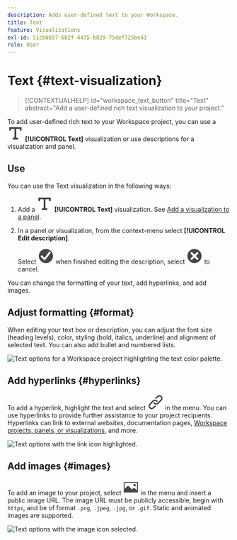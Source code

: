 ```yaml
---
description: Adds user-defined text to your Workspace.
title: Text
feature: Visualizations
exl-id: 51cb6b57-682f-4475-b829-75def725be43
role: User
---
```

# Text {#text-visualization}

<!-- markdownlint-disable MD034 -->

>[!CONTEXTUALHELP]
>id="workspace_text_button"
>title="Text"
>abstract="Add a user-defined rich text visualization to your project."

<!-- markdownlint-enable MD034 -->


To add user-defined rich text to your Workspace project, you can use a ![Text](/help/assets/icons/Text.svg) **[!UICONTROL Text]** visualization or use descriptions for a visualization and panel. 

## Use

You can use the Text visualization in the following ways:

1. Add a ![Text](/help/assets/icons/Text.svg) **[!UICONTROL Text]** visualization. See [Add a visualization to a panel](freeform-analysis-visualizations.md#add-visualizations-to-a-panel).

1. In a panel or visualization, from the context-menu select **[!UICONTROL Edit description]**. 
   
   Select ![CheckmarkCircle](/help/assets/icons/CheckmarkCircle.svg) when finished editing the description, select ![CloseCircle](/help/assets/icons/CloseCircle.svg) to cancel.

You can change the formatting of your text, add hyperlinks, and add images.

## Adjust formatting {#format}

When editing your text box or description, you can adjust the font size (heading levels), color, styling (bold, italics, underline) and alignment of selected text. You can also add bullet and numbered lists.

![Text options for a Workspace project highlighting the text color palette.](assets/format.png)

## Add hyperlinks {#hyperlinks}

To add a hyperlink, highlight the text and select ![Link](/help/assets/icons/Link.svg) in the menu. You can use hyperlinks to provide further assistance to your project recipients. Hyperlinks can link to external websites, documentation pages, [Workspace projects, panels, or visualizations](/help/analysis-workspace/curate-share/shareable-links.md), and more.

![Text options with the link icon highlighted.](assets/hyperlink.png)

## Add images {#images}

To add an image to your project, select ![Image](/help/assets/icons/Image.svg) in the menu and insert a public image URL. The image URL must be publicly accessible, begin with `https`, and be of format `.png`, `.jpeg`, `.jpg`, or `.gif`. Static and animated images are supported.

![Text options with the image icon selected.](assets/image.png)
